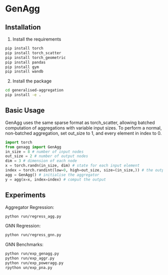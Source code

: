 # GenAgg

## Installation
1. Install the requirements
```bash
pip install torch
pip install torch_scatter
pip install torch_geometric
pip install pandas
pip install gym
pip install wandb
```
2. Install the package
```bash
cd generalised-aggregation
pip install -e .
```

## Basic Usage
GenAgg uses the same sparse format as torch_scatter, allowing batched computation of aggregations with variable input sizes. To perform a normal, non-batched aggregation, set out_size to 1, and every element in index to 0.
```python
import torch
from genagg import GenAgg
in_size = 8 # number of input nodes
out_size = 2 # number of output nodes
dim = 3 # dimension of each node
x = torch.randn(in_size, dim) # state for each input element
index = torch.randint(low=0, high=out_size, size=(in_size,)) # the output node for each input node to aggregate into
agg = GenAgg() # initialise the aggregator
y = agg(x=x, index=index) # comput the output
```

## Experiments
Aggregator Regression:
```bash
python run/regress_agg.py
```
GNN Regression:
```bash
python run/regress_gnn.py
```
GNN Benchmarks:
```bash
python run/exp_genagg.py
python run/exp_aggr.py
python run/exp_poweragg.py
rpython un/exp_pna.py
```
